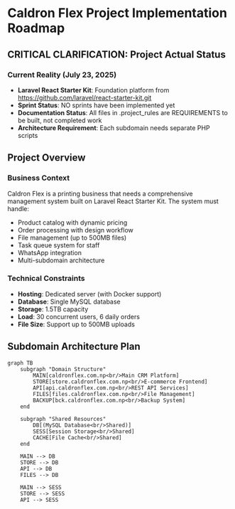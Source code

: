 # Caldron Flex Project Implementation Roadmap

## CRITICAL CLARIFICATION: Project Actual Status

### Current Reality (July 23, 2025)
- **Laravel React Starter Kit**: Foundation platform from https://github.com/laravel/react-starter-kit.git
- **Sprint Status**: NO sprints have been implemented yet
- **Documentation Status**: All files in .project_rules are REQUIREMENTS to be built, not completed work
- **Architecture Requirement**: Each subdomain needs separate PHP scripts

## Project Overview

### Business Context
Caldron Flex is a printing business that needs a comprehensive management system built on Laravel React Starter Kit. The system must handle:
- Product catalog with dynamic pricing
- Order processing with design workflow
- File management (up to 500MB files)
- Task queue system for staff
- WhatsApp integration
- Multi-subdomain architecture

### Technical Constraints
- **Hosting**: Dedicated server (with Docker support)
- **Database**: Single MySQL database
- **Storage**: 1.5TB capacity
- **Load**: 30 concurrent users, 6 daily orders
- **File Size**: Support up to 500MB uploads

## Subdomain Architecture Plan

```mermaid
graph TB
    subgraph "Domain Structure"
        MAIN[caldronflex.com.np<br/>Main CRM Platform]
        STORE[store.caldronflex.com.np<br/>E-commerce Frontend]
        API[api.caldronflex.com.np<br/>REST API Services]
        FILES[files.caldronflex.com.np<br/>File Management]
        BACKUP[bck.caldronflex.com.np<br/>Backup System]
    end
    
    subgraph "Shared Resources"
        DB[(MySQL Database<br/>Shared)]
        SESS[Session Storage<br/>Shared]
        CACHE[File Cache<br/>Shared]
    end
    
    MAIN --> DB
    STORE --> DB
    API --> DB
    FILES --> DB
    
    MAIN --> SESS
    STORE --> SESS
    API --> SESS